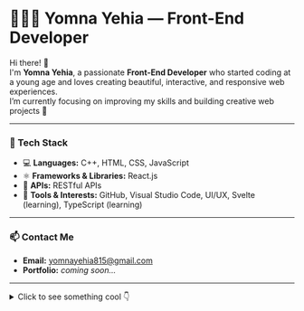 # 👩🏻‍💻 Yomna Yehia — Front-End Developer

Hi there! 👋  
I'm **Yomna Yehia**, a passionate **Front-End Developer** who started coding at a young age and loves creating beautiful, interactive, and responsive web experiences.  
I’m currently focusing on improving my skills and building creative web projects 🚀

---

### 🧠 Tech Stack

- 💻 **Languages:** C++, HTML, CSS, JavaScript  
- ⚛️ **Frameworks & Libraries:** React.js  
- 🔗 **APIs:** RESTful APIs  
- 🧰 **Tools & Interests:** GitHub, Visual Studio Code, UI/UX, Svelte (learning), TypeScript (learning)

---

### 📫 Contact Me
- **Email:** [yomnayehia815@gmail.com](mailto:yomnayehia815@gmail.com)
- **Portfolio:** *coming soon...*  

---

<details>
  <summary>Click to see something cool 👇</summary>
  <pre>
  ✨ Keep learning, keep building, keep shining ✨
  </pre>
</details>

